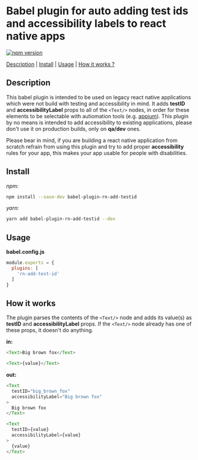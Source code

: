 # Babel plugin for auto adding test ids and accessibility labels to react native apps

[![npm version](https://img.shields.io/npm/v/babel-plugin-rn-add-testid.svg?style=flat-square)](https://www.npmjs.com/package/babel-plugin-rn-add-testid)

[Description](#description) | [Install](#install) | [Usage](#usage) | [How it works ?](#how-it-works)

## Description

This babel plugin is intended to be used on legacy react native applications which were not build with testing and accessibility in mind.
It adds <b>testID</b> and <b>accessibilityLabel</b> props to all of the `<Text/>` nodes, in order for these elements to be selectable with autiomation tools (e.g. [appium](https://appiumpro.com/editions/76-testing-react-native-apps-with-appium)).
This plugin by no means is intended to add accessibility to existing applications, please don't use it on production builds, only on <b>qa/dev</b> ones.

Please bear in mind, if you are building a react native application from scratch refrain from using this plugin and try to add proper <b>accessibility</b> rules for your app, this makes your app usable for people with disabilities.

## Install

<i>npm:</i>

```sh
npm install --save-dev babel-plugin-rn-add-testid
```

<i>yarn:</i>

```sh
yarn add babel-plugin-rn-add-testid --dev
```

## Usage

<b>babel.config.js</b>
```js
module.exports = {
  plugins: [
    'rn-add-test-id'
  ]
}
```

## How it works

The plugin parses the contents of the `<Text/>` node and adds its value(s) as <b>testID</b> and <b>accessibilityLabel</b> props. If the `<Text/>` node already has one of these props, it doesn't do anything.

<b>in:</b>
```javascript
<Text>Big brown fox</Text>

<Text>{value}</Text>
```
<b>out:</b>
```javascript
<Text
  testID="big_brown_fox"
  accessibilityLabel="Big brown fox"
>
  Big brown fox
</Text>

<Text
  testID={value}
  accessibilityLabel={value}
>
  {value}
</Text>
```

